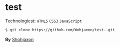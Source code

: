 # test

Technologiest: ```HTML5``` ```CSS3``` ```JavaScript```

```bash 
$ git clone https://github.com/Wohjaxon/test-.git
```

__By__ [Shohjaxon](https://t.me/1.Shoh_)
